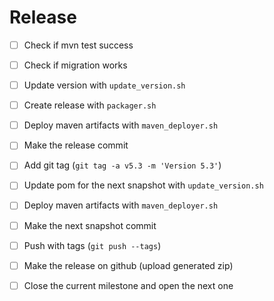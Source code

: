 Release
=======

- [ ] Check if mvn test success
- [ ] Check if migration works
- [ ] Update version with `update_version.sh`
- [ ] Create release with `packager.sh`
- [ ] Deploy maven artifacts with `maven_deployer.sh`
- [ ] Make the release commit
- [ ] Add git tag (`git tag -a v5.3 -m 'Version 5.3'`)
- [ ] Update pom for the next snapshot with `update_version.sh`
- [ ] Deploy maven artifacts with `maven_deployer.sh`
- [ ] Make the next snapshot commit
- [ ] Push with tags (`git push --tags`)
- [ ] Make the release on github (upload generated zip)
- [ ] Close the current milestone and open the next one

